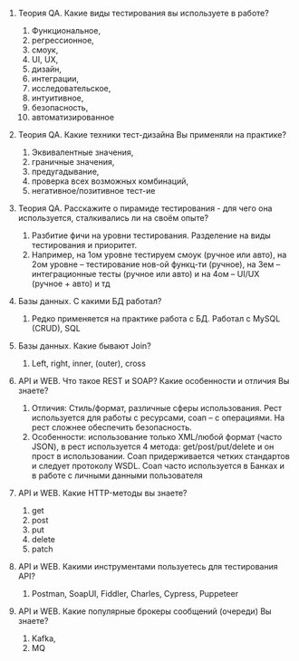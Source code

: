 1. Теория QA. Какие виды тестирования вы используете в работе?
   1. Функциональное, 
   2. регрессионное, 
   3. смоук, 
   4. UI, UX, 
   5. дизайн, 
   6. интеграции, 
   7. исследовательское, 
   8. интуитивное, 
   9. безопасность, 
   10. автоматизированное


2. Теория QA. Какие техники тест-дизайна Вы применяли на практике?
   1. Эквивалентные значения, 
   2. граничные значения, 
   3. предугадывание, 
   4. проверка всех возможных комбинаций, 
   5. негативное/позитивное тест-ие


3. Теория QA. Расскажите о пирамиде тестирования - для чего она используется, сталкивались ли на своём опыте?
   1. Разбитие фичи на уровни тестирования. Разделение на виды тестирования и приоритет. 
   2. Например, на 1ом уровне тестируем смоук (ручное или авто), на 2ом уровне – тестирование нов-ой функц-ти (ручное), на 3ем – интеграционные тесты (ручное или авто) и на 4ом – UI/UX (ручное + авто) и тд


4. Базы данных. С какими БД работал? 
   1. Редко применяется на практике работа с БД. Работал с MySQL (CRUD), SQL


5. Базы данных. Какие бывают Join?
   1. Left, right, inner, (outer), cross
   

6. API и WEB. Что такое REST и SOAP? Какие особенности и отличия Вы знаете?
   1. Отличия: Стиль/формат, различные сферы использования. Рест используется для работы с ресурсами, соап – с операциями. На рест сложнее обеспечить безопасность.
   2. Особенности: использование только XML/любой формат (часто JSON),  в рест используется 4 метода: get/post/put/delete и он прост в использовании. Соап придерживается четких стандартов и следует протоколу WSDL. Соап часто используется в Банках и в работе с личными данными пользователя


7. API и WEB. Какие HTTP-методы вы знаете?
   1. get
   2. post
   3. put
   4. delete
   5. patch


8. API и WEB. Какими инструментами пользуетесь для тестирования API?
   1. Postman, SoapUI, Fiddler, Charles, Cypress, Puppeteer


9. API и WEB. Какие популярные брокеры сообщений (очереди) Вы знаете?
   1. Kafka,
   2. MQ